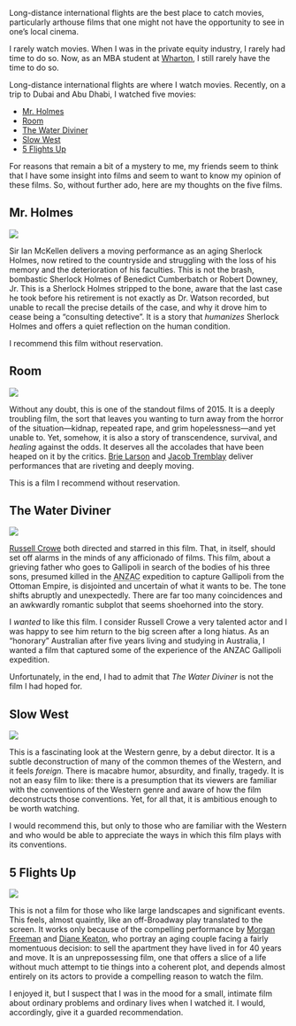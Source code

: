 <p class="lede">Long-distance international flights are the best place to catch movies, particularly arthouse films that one might not have the opportunity to see in one’s local cinema.</p>

I rarely watch movies. When I was in the private equity industry, I rarely had time to do so. Now, as an <abbr>MBA</abbr> student at [Wharton](http://www.wharton.upenn.edu/), I still rarely have the time to do so.

Long-distance international flights are where I watch movies. Recently, on a trip to Dubai and Abu Dhabi, I watched five movies: 

* [Mr. Holmes](#holmes)
* [Room](#room)
* [The Water Diviner](#waterdiviner)
* [Slow West](#slowwest)
* [5 Flights Up](#fiveflights) 

For reasons that remain a bit of a mystery to me, my friends seem to think that I have some insight into films and seem to want to know my opinion of these films. So, without further ado, here are my thoughts on the five films. 

<h2 id="holmes">Mr. Holmes</h2>

<div class="image s left pull">
    <img srcset="http://media.lucasktlee.com/files/img/20160109-holmes.jpg, http://media.lucasktlee.com/files/img/20160109-holmes.jpg 2x" src="http://media.lucasktlee.com/files/img/20160109-holmes.jpg" />
</div>

Sir Ian McKellen delivers a moving performance as an aging Sherlock Holmes, now retired to the countryside and struggling with the loss of his memory and the deterioration of his faculties. This is not the brash, bombastic Sherlock Holmes of Benedict Cumberbatch or Robert Downey, Jr. This is a Sherlock Holmes stripped to the bone, aware that the last case he took before his retirement is not exactly as Dr. Watson recorded, but unable to recall the precise details of the case, and why it drove him to cease being a “consulting detective”. It is a story that _humanizes_ Sherlock Holmes and offers a quiet reflection on the human condition. 

I recommend this film without reservation.

<h2 id="room">Room</h2>

<div class="image s left pull">
    <img srcset="http://media.lucasktlee.com/files/img/20160109-room.jpg, http://media.lucasktlee.com/files/img/20160109-room.jpg 2x" src="http://media.lucasktlee.com/files/img/20160109-room.jpg" />
</div>

Without any doubt, this is one of the standout films of 2015. It is a deeply troubling film, the sort that leaves you wanting to turn away from the horror of the situation—kidnap, repeated rape, and grim hopelessness—and yet unable to. Yet, somehow, it is also a story of transcendence, survival, and _healing_ against the odds. It deserves all the accolades that have been heaped on it by the critics. [Brie Larson](http://www.imdb.com/name/nm0488953/?ref_=nv_sr_1) and [Jacob Tremblay](http://www.imdb.com/name/nm5016878/?ref_=nv_sr_1) deliver performances that are riveting and deeply moving. 

This is a film I recommend without reservation. 

<h2 id="waterdiviner">The Water Diviner</h2>

<div class="image s left pull">
    <img srcset="http://media.lucasktlee.com/files/img/20160109-water-diviner.jpg, http://media.lucasktlee.com/files/img/20160109-water-diviner.jpg 2x" src="http://media.lucasktlee.com/files/img/20160109-water-diviner.jpg" />
</div>

[Russell Crowe](http://www.imdb.com/name/nm0000128/?ref_=nv_sr_1) both directed and starred in this film. That, in itself, should set off alarms in the minds of any afficionado of films. This film, about a grieving father who goes to Gallipoli in search of the bodies of his three sons, presumed killed in the <abbr title="Australian and New Zealand Army Corp">ANZAC</abbr> expedition to capture Gallipoli from the Ottoman Empire, is disjointed and uncertain of what it wants to be. The tone shifts abruptly and unexpectedly. There are far too many coincidences and an awkwardly romantic subplot that seems shoehorned into the story. 

I _wanted_ to like this film. I consider Russell Crowe a very talented actor and I was happy to see him return to the big screen after a long hiatus. As an “honorary” Australian after five years living and studying in Australia, I wanted a film that captured some of the experience of the <abbr>ANZAC</abbr> Gallipoli expedition. 

Unfortunately, in the end, I had to admit that <cite>The Water Diviner</cite> is not the film I had hoped for. 

<h2 id="slowwest">Slow West</h2>

<div class="image s left pull">
    <img srcset="http://media.lucasktlee.com/files/img/20160109-slow-west.jpg, http://media.lucasktlee.com/files/img/20160109-slow-west.jpg 2x" src="http://media.lucasktlee.com/files/img/20160109-slow-west.jpg" />
</div>

This is a fascinating look at the Western genre, by a debut director. It is a subtle deconstruction of many of the common themes of the Western, and it feels _foreign._ There is macabre humor, absurdity, and finally, tragedy. It is not an easy film to like: there is a presumption that its viewers are familiar with the conventions of the Western genre and aware of how the film deconstructs those conventions. Yet, for all that, it is ambitious enough to be worth watching. 

I would recommend this, but only to those who are familiar with the Western and who would be able to appreciate the ways in which this film plays with its conventions. 

<h2 id="fiveflights">5 Flights Up</h2>

<div class="image s left pull">
    <img srcset="http://media.lucasktlee.com/files/img/20160109-5-flights-up.jpg, http://media.lucasktlee.com/files/img/20160109-5-flights-up.jpg 2x" src="http://media.lucasktlee.com/files/img/20160109-5-flights-up.jpg" />
</div>

This is not a film for those who like large landscapes and significant events. This feels, almost quaintly, like an off-Broadway play translated to the screen. It works only because of the compelling performance by [Morgan Freeman](http://www.imdb.com/name/nm0000151/?ref_=nv_sr_1) and [Diane Keaton](http://www.imdb.com/name/nm0000473/?ref_=nv_sr_1), who portray an aging couple facing a fairly momentuous decision: to sell the apartment they have lived in for 40 years and move. It is an unprepossessing film, one that offers a slice of a life without much attempt to tie things into a coherent plot, and depends almost entirely on its actors to provide a compelling reason to watch the film. 

I enjoyed it, but I suspect that I was in the mood for a small, intimate film about ordinary problems and ordinary lives when I watched it. I would, accordingly, give it a guarded recommendation.